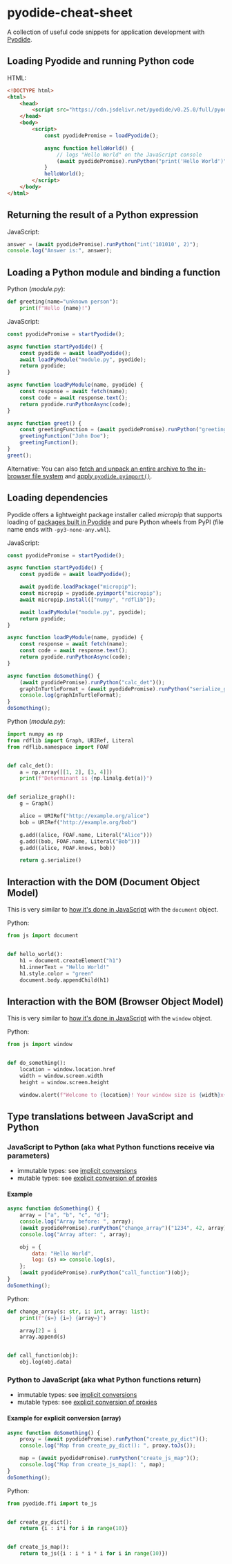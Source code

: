 # pyodide-cheat-sheet
A collection of useful code snippets for application development with [Pyodide](https://pyodide.org).

## Loading Pyodide and running Python code
HTML:
```html
<!DOCTYPE html>
<html>
    <head>
        <script src="https://cdn.jsdelivr.net/pyodide/v0.25.0/full/pyodide.js"></script>
    </head>
    <body>
        <script>
            const pyodidePromise = loadPyodide();

            async function helloWorld() {
                // logs "Hello World" on the JavaScript console
                (await pyodidePromise).runPython("print('Hello World')");
            }
            helloWorld();
        </script>
    </body>
</html>
```

## Returning the result of a Python expression
JavaScript:
```javascript
answer = (await pyodidePromise).runPython("int('101010', 2)");
console.log("Answer is:", answer);
```

## Loading a Python module and binding a function
Python (*module.py*):
```python
def greeting(name="unknown person"):
    print(f"Hello {name}!")
```

JavaScript:
```javascript
const pyodidePromise = startPyodide();

async function startPyodide() {
    const pyodide = await loadPyodide();
    await loadPyModule("module.py", pyodide);
    return pyodide;
}

async function loadPyModule(name, pyodide) {
    const response = await fetch(name);
    const code = await response.text();
    return pyodide.runPythonAsync(code);
}

async function greet() {
    const greetingFunction = (await pyodidePromise).runPython("greeting");
    greetingFunction("John Doe");
    greetingFunction();
}
greet();
```

Alternative: You can also [fetch and unpack an entire archive to the in-browser file system](https://pyodide.org/en/stable/usage/faq.html#how-can-i-load-external-files-in-pyodide) and [apply `pyodide.pyimport()`](https://pyodide.org/en/stable/usage/loading-custom-python-code.html#loading-then-importing-python-code).

## Loading dependencies
Pyodide offers a lightweight package installer called *micropip* that supports loading of [packages built in Pyodide](https://pyodide.org/en/stable/usage/packages-in-pyodide.html) and pure Python wheels from PyPI (file name ends with `-py3-none-any.whl`).

JavaScript:
```javascript
const pyodidePromise = startPyodide();

async function startPyodide() {
    const pyodide = await loadPyodide();

    await pyodide.loadPackage("micropip");
    const micropip = pyodide.pyimport("micropip");
    await micropip.install(["numpy", "rdflib"]);

    await loadPyModule("module.py", pyodide);
    return pyodide;
}

async function loadPyModule(name, pyodide) {
    const response = await fetch(name);
    const code = await response.text();
    return pyodide.runPythonAsync(code);
}

async function doSomething() {
    (await pyodidePromise).runPython("calc_det")();
    graphInTurtleFormat = (await pyodidePromise).runPython("serialize_graph")();
    console.log(graphInTurtleFormat);
}
doSomething();
```

Python (*module.py*):
```python
import numpy as np
from rdflib import Graph, URIRef, Literal
from rdflib.namespace import FOAF


def calc_det():
    a = np.array([[1, 2], [3, 4]])
    print(f"Determinant is {np.linalg.det(a)}")


def serialize_graph():
    g = Graph()

    alice = URIRef("http://example.org/alice")
    bob = URIRef("http://example.org/bob")

    g.add((alice, FOAF.name, Literal("Alice")))
    g.add((bob, FOAF.name, Literal("Bob")))
    g.add((alice, FOAF.knows, bob))

    return g.serialize()
```

## Interaction with the DOM (Document Object Model)
This is very similar to [how it's done in JavaScript](https://www.w3schools.com/js/js_htmldom.asp) with the `document` object.

Python:
```python
from js import document


def hello_world():
    h1 = document.createElement("h1")
    h1.innerText = "Hello World!"
    h1.style.color = "green"
    document.body.appendChild(h1)
```

## Interaction with the BOM (Browser Object Model)
This is very similar to [how it's done in JavaScript](https://www.w3schools.com/js/js_window.asp) with the `window` object.

Python:
```python
from js import window


def do_something():
    location = window.location.href
    width = window.screen.width
    height = window.screen.height

    window.alert(f"Welcome to {location}! Your window size is {width}x{height}.")
```

## Type translations between JavaScript and Python
### JavaScript to Python (aka what Python functions receive via parameters)
* immutable types: see [implicit conversions](https://pyodide.org/en/stable/usage/type-conversions.html#javascript-to-python)
* mutable types: see [explicit conversion of proxies](https://pyodide.org/en/stable/usage/type-conversions.html#type-translations-jsproxy-to-py)

#### Example
```javascript
async function doSomething() {
    array = ["a", "b", "c", "d"];
    console.log("Array before: ", array);
    (await pyodidePromise).runPython("change_array")("1234", 42, array);
    console.log("Array after: ", array);

    obj = {
        data: "Hello World",
        log: (s) => console.log(s),
    };
    (await pyodidePromise).runPython("call_function")(obj);
}
doSomething();
```

Python:
```python
def change_array(s: str, i: int, array: list):
    print(f"{s=} {i=} {array=}")

    array[2] = i
    array.append(s)


def call_function(obj):
    obj.log(obj.data)
```

### Python to JavaScript (aka what Python functions return)
* immutable types: see [implicit conversions](https://pyodide.org/en/stable/usage/type-conversions.html#python-to-javascript)
* mutable types: see [explicit conversion of proxies](https://pyodide.org/en/stable/usage/type-conversions.html#type-translations-pyproxy-to-js)

#### Example for explicit conversion (array)
```javascript
async function doSomething() {
    proxy = (await pyodidePromise).runPython("create_py_dict")();
    console.log("Map from create_py_dict(): ", proxy.toJs());

    map = (await pyodidePromise).runPython("create_js_map")();
    console.log("Map from create_js_map(): ", map);
}
doSomething();
```

Python:
```python
from pyodide.ffi import to_js


def create_py_dict():
    return {i : i*i for i in range(10)}


def create_js_map():
    return to_js({i : i * i * i for i in range(10)})
```
